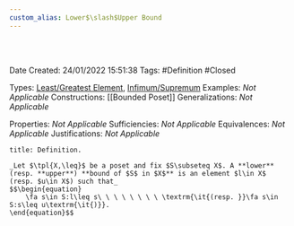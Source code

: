 ```yaml
---
custom_alias: Lower$\slash$Upper Bound
---
```


<br />
<br />

Date Created: 24/01/2022 15:51:38
Tags: #Definition #Closed 

Types: [Least$\slash$Greatest Element](Least%20and%20Greatest%20Elements.md), [Infimum$\slash$Supremum](Infimum%20and%20Supremum.md)
Examples: _Not Applicable_ 
Constructions: [[Bounded Poset]]
Generalizations: _Not Applicable_

Properties: _Not Applicable_
Sufficiencies: _Not Applicable_
Equivalences: _Not Applicable_
Justifications: _Not Applicable_

``` ad-Definition
title: Definition.

_Let $\tpl{X,\leq}$ be a poset and fix $S\subseteq X$. A **lower** (resp. **upper**) **bound of $S$ in $X$** is an element $l\in X$ (resp. $u\in X$) such that_
$$\begin{equation}
    \fa s\in S:l\leq s\ \ \ \ \ \ \ \ \textrm{\it{(resp. }}\fa s\in S:s\leq u\textrm{\it{)}}.
\end{equation}$$

```
